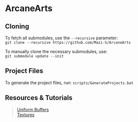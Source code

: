 # ArcaneArts

## Cloning
To fetch all submodules, use the `--recursive` parameter:  
``git clone --recursive https://github.com/Mazi-S/ArcaneArts``

To manually clone the necessary submodules, use:  
``git submodule update --init``

## Project Files
To generate the project files, run: `scripts/GenerateProjects.bat`

## Resources & Tutorials
> [Uniform Buffers](https://www.lighthouse3d.com/tutorials/glsl-tutorial/uniform-blocks/)  
> [Textures](https://learnopengl.com/Getting-started/Textures)
